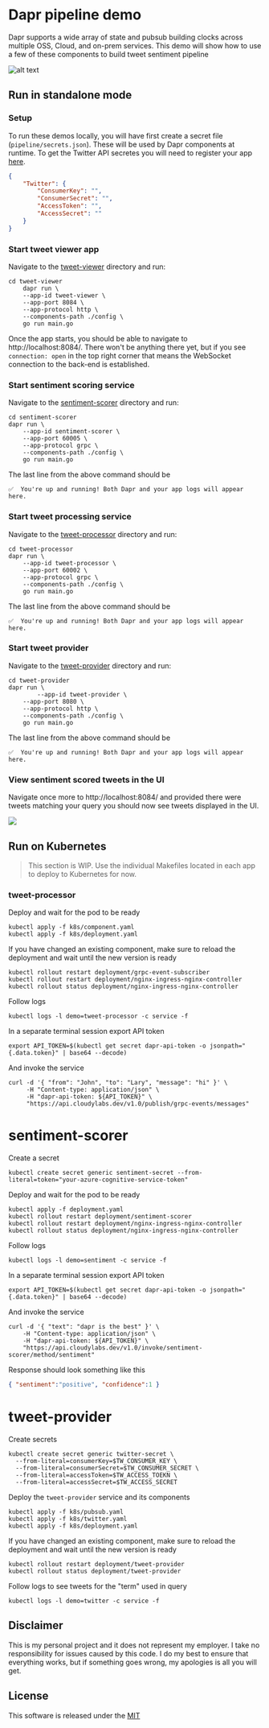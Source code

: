 # Dapr pipeline demo 

Dapr supports a wide array of state and pubsub building clocks across multiple OSS, Cloud, and on-prem services. This demo will show how to use a few of these components to build tweet sentiment pipeline

![alt text](./img/overview.png "Pipeline Overview")


## Run in standalone mode

### Setup 

To run these demos locally, you will have first create a secret file (`pipeline/secrets.json`). These will be used by Dapr components at runtime. To get the Twitter API secretes you will need to register your app [here](https://developer.twitter.com/en/apps/create).

```json
{
    "Twitter": {
        "ConsumerKey": "",
        "ConsumerSecret": "",
        "AccessToken": "",
        "AccessSecret": ""
    }
}
```


### Start tweet viewer app 

Navigate to the [tweet-viewer](./tweet-viewer) directory and run:

```shell
cd tweet-viewer
	dapr run \
    --app-id tweet-viewer \
    --app-port 8084 \
    --app-protocol http \
    --components-path ./config \
    go run main.go
```

Once the app starts, you should be able to navigate to http://localhost:8084/. There won't be anything there yet, but if you see `connection: open` in the top right corner that means the WebSocket connection to the back-end is established. 


### Start sentiment scoring service 

Navigate to the [sentiment-scorer](./sentiment-scorer) directory and run:

```shell
cd sentiment-scorer
dapr run \
    --app-id sentiment-scorer \
    --app-port 60005 \
    --app-protocol grpc \
    --components-path ./config \
    go run main.go
```

The last line from the above command should be

```shell
✅  You're up and running! Both Dapr and your app logs will appear here.
```

### Start tweet processing service 

Navigate to the [tweet-processor](./tweet-processor) directory and run:

```shell
cd tweet-processor
dapr run \
    --app-id tweet-processor \
    --app-port 60002 \
    --app-protocol grpc \
    --components-path ./config \
    go run main.go
```

The last line from the above command should be

```shell
✅  You're up and running! Both Dapr and your app logs will appear here.
```


### Start tweet provider

Navigate to the [tweet-provider](./tweet-provider) directory and run:

```shell
cd tweet-provider
dapr run \
		--app-id tweet-provider \
    --app-port 8080 \
    --app-protocol http \
    --components-path ./config \
    go run main.go
```

The last line from the above command should be

```shell
✅  You're up and running! Both Dapr and your app logs will appear here.
```

### View sentiment scored tweets in the UI 

Navigate once more to http://localhost:8084/ and provided there were tweets matching your query you should now see tweets displayed in the UI. 

![](./img/ui.png)


## Run on Kubernetes 

> This section is WIP. Use the individual Makefiles located in each app to deploy to Kubernetes for now. 

### tweet-processor

Deploy and wait for the pod to be ready 

```shell
kubectl apply -f k8s/component.yaml
kubectl apply -f k8s/deployment.yaml
```

If you have changed an existing component, make sure to reload the deployment and wait until the new version is ready

```shell
kubectl rollout restart deployment/grpc-event-subscriber
kubectl rollout restart deployment/nginx-ingress-nginx-controller
kubectl rollout status deployment/nginx-ingress-nginx-controller
```

Follow logs

```shell
kubectl logs -l demo=tweet-processor -c service -f
```

In a separate terminal session export API token

```shell
export API_TOKEN=$(kubectl get secret dapr-api-token -o jsonpath="{.data.token}" | base64 --decode)
```

And invoke the service

```shell
curl -d '{ "from": "John", "to": "Lary", "message": "hi" }' \
     -H "Content-type: application/json" \
     -H "dapr-api-token: ${API_TOKEN}" \
     "https://api.cloudylabs.dev/v1.0/publish/grpc-events/messages"
```




# sentiment-scorer

Create a secret

```shell
kubectl create secret generic sentiment-secret --from-literal=token="your-azure-cognitive-service-token"
```

Deploy and wait for the pod to be ready 

```shell
kubectl apply -f deployment.yaml
kubectl rollout restart deployment/sentiment-scorer
kubectl rollout restart deployment/nginx-ingress-nginx-controller
kubectl rollout status deployment/nginx-ingress-nginx-controller
```

Follow logs

```shell
kubectl logs -l demo=sentiment -c service -f
```

In a separate terminal session export API token

```shell
export API_TOKEN=$(kubectl get secret dapr-api-token -o jsonpath="{.data.token}" | base64 --decode)
```

And invoke the service

```shell
curl -d '{ "text": "dapr is the best" }' \
    -H "Content-type: application/json" \
    -H "dapr-api-token: ${API_TOKEN}" \
    "https://api.cloudylabs.dev/v1.0/invoke/sentiment-scorer/method/sentiment"
```

Response should look something like this 

```json 
{ "sentiment":"positive", "confidence":1 }
```


# tweet-provider

Create secrets 

```shell
kubectl create secret generic twitter-secret \
  --from-literal=consumerKey=$TW_CONSUMER_KEY \
  --from-literal=consumerSecret=$TW_CONSUMER_SECRET \
  --from-literal=accessToken=$TW_ACCESS_TOEKN \
  --from-literal=accessSecret=$TW_ACCESS_SECRET
```

Deploy the `tweet-provider` service and its components

```shell
kubectl apply -f k8s/pubsub.yaml
kubectl apply -f k8s/twitter.yaml
kubectl apply -f k8s/deployment.yaml
```

If you have changed an existing component, make sure to reload the deployment and wait until the new version is ready

```shell
kubectl rollout restart deployment/tweet-provider
kubectl rollout status deployment/tweet-provider
```

Follow logs to see tweets for the "term" used in query

```shell
kubectl logs -l demo=twitter -c service -f
```


## Disclaimer

This is my personal project and it does not represent my employer. I take no responsibility for issues caused by this code. I do my best to ensure that everything works, but if something goes wrong, my apologies is all you will get.

## License

This software is released under the [MIT](../LICENSE)
